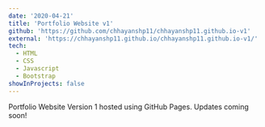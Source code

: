 ```yaml
---
date: '2020-04-21'
title: 'Portfolio Website v1'
github: 'https://github.com/chhayanshp11/chhayanshp11.github.io-v1'
external: 'https://chhayanshp11.github.io/chhayanshp11.github.io-v1/'
tech:
  - HTML
  - CSS
  - Javascript
  - Bootstrap
showInProjects: false
---
```


Portfolio Website Version 1 hosted using GitHub Pages. Updates coming soon!
